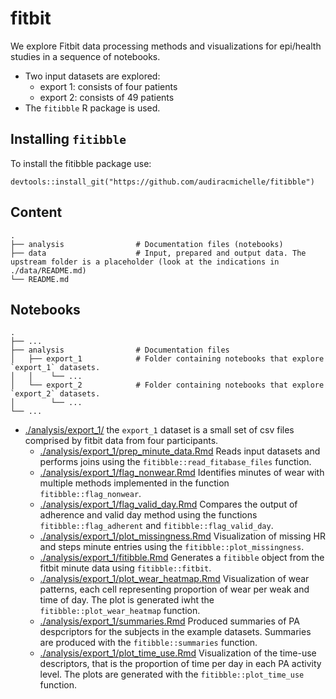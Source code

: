 # fitbit

We explore Fitbit data processing methods and visualizations for epi/health studies in a sequence of notebooks.
 
  * Two input datasets are explored:
    - export 1: consists of four patients
    - export 2: consists of 49 patients 
  * The `fitibble` R package is used. 

## Installing `fitibble`

To install the fitibble package use:

```
devtools::install_git("https://github.com/audiracmichelle/fitibble")
```

## Content

```
.
├── analysis                # Documentation files (notebooks)
├── data                    # Input, prepared and output data. The upstream folder is a placeholder (look at the indications in ./data/README.md)
└── README.md
```

## Notebooks

```
.
├── ...
├── analysis                # Documentation files
│   ├── export_1            # Folder containing notebooks that explore `export_1` datasets.
│   │    └── ...            
│   └── export_2            # Folder containing notebooks that explore `export_2` datasets.
│        └── ...            
└── ...
```

  * [./analysis/export_1/](./analysis/export_1/) the `export_1` dataset is a small set of csv files comprised by fitbit data from four participants. 
     - [./analysis/export_1/prep_minute_data.Rmd](./analysis/export_1/_knit/prep_minute_data.md) Reads input datasets and performs joins using the `fitibble::read_fitabase_files` function.
     - [./analysis/export_1/flag_nonwear.Rmd](./analysis/export_1/_knit/flag_nonwear.md) Identifies minutes of wear with multiple methods implemented in the function `fitibble::flag_nonwear`.
     - [./analysis/export_1/flag_valid_day.Rmd](./analysis/export_1/_knit/flag_valid_day.md) Compares the output of adherence and valid day method using the functions `fitibble::flag_adherent` and `fitibble::flag_valid_day`.
     - [./analysis/export_1/plot_missingness.Rmd](./analysis/export_1/_knit/plot_missingness.md) Visualization of missing HR and steps minute entries using the `fitibble::plot_missingness`.
     - [./analysis/export_1/fitibble.Rmd](./analysis/export_1/_knit/fitibble.md) Generates a `fitibble` object from the fitbit minute data using `fitibble::fitbit`.
     - [./analysis/export_1/plot_wear_heatmap.Rmd](./analysis/export_1/_knit/plot_wear_heatmap.md) Visualization of wear patterns, each cell representing proportion of wear per weak and time of day. The plot is generated iwht the `fitibble::plot_wear_heatmap` function.
     - [./analysis/export_1/summaries.Rmd](./analysis/export_1/_knit/summaries.md) Produced summaries of PA despcriptors for the subjects in the example datasets. Summaries are produced with the `fitibble::summaries` function.
     - [./analysis/export_1/plot_time_use.Rmd](./analysis/export_1/_knit/plot_time_use.md) Visualization of the time-use descriptors, that is the proportion of time per day in each PA activity level. The plots are generated   with the `fitibble::plot_time_use` function.

